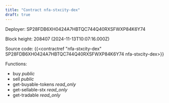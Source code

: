 ```yaml
---
title: "Contract nfa-stxcity-dex"
draft: true
---
```

Deployer: SP28FDB6XH0424A7HBTQC744Q40RXSFWXP84K6Y74


 



Block height: 208407 (2024-11-13T10:07:16.000Z)

Source code: {{<contractref "nfa-stxcity-dex" SP28FDB6XH0424A7HBTQC744Q40RXSFWXP84K6Y74 nfa-stxcity-dex>}}

Functions:

* buy _public_
* sell _public_
* get-buyable-tokens _read_only_
* get-sellable-stx _read_only_
* get-tradable _read_only_

